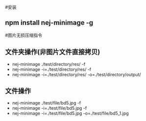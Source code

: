 #安装
## npm install nej-minimage -g

#图片无损压缩指令
## 文件夹操作(非图片文件直接拷贝)
* nej-minimage ./test/directory/res/ -f
* nej-minimage -i=./test/directory/res/ -f
* nej-minimage -i=./test/directory/res/ -o=./test/directory/output/

## 文件操作
* nej-minimage ./test/file/bd5.jpg -f
* nej-minimage -i=./test/file/bd5.jpg -f
* nej-minimage -i=./test/file/bd5.jpg -o=./test/file/bd5_1.jpg
